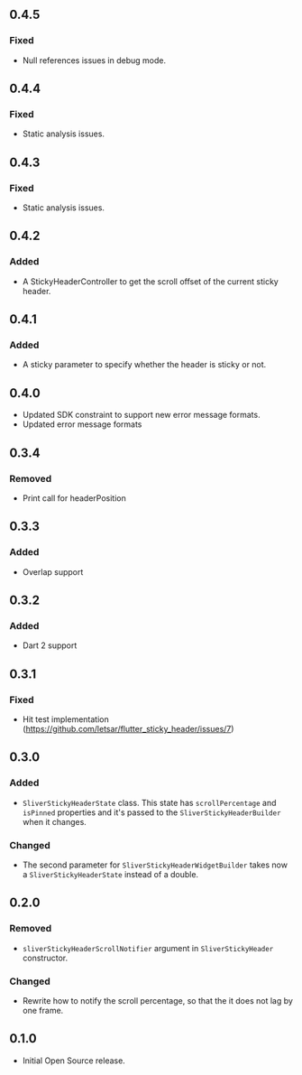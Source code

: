 ## 0.4.5
### Fixed
* Null references issues in debug mode.

## 0.4.4
### Fixed
* Static analysis issues.

## 0.4.3
### Fixed
* Static analysis issues.

## 0.4.2
### Added
* A StickyHeaderController to get the scroll offset of the current sticky header.

## 0.4.1
### Added
* A sticky parameter to specify whether the header is sticky or not.

## 0.4.0

* Updated SDK constraint to support new error message formats. 
* Updated error message formats

## 0.3.4
### Removed
* Print call for headerPosition

## 0.3.3
### Added
* Overlap support

## 0.3.2
### Added
* Dart 2 support

## 0.3.1
### Fixed
* Hit test implementation (https://github.com/letsar/flutter_sticky_header/issues/7)

## 0.3.0
### Added
* `SliverStickyHeaderState` class. This state has `scrollPercentage` and `isPinned` properties and it's passed to the `SliverStickyHeaderBuilder` when it changes.

### Changed
* The second parameter for `SliverStickyHeaderWidgetBuilder` takes now a `SliverStickyHeaderState` instead of a double.

## 0.2.0
### Removed
* `sliverStickyHeaderScrollNotifier` argument in `SliverStickyHeader` constructor.

### Changed
* Rewrite how to notify the scroll percentage, so that the it does not lag by one frame.

## 0.1.0
* Initial Open Source release.
